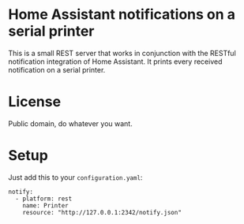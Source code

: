 # Home Assistant notifications on a serial printer
This is a small REST server that works in conjunction with the RESTful notification integration of Home Assistant.
It prints every received notification on a serial printer.

# License
Public domain, do whatever you want.

# Setup
Just add this to your `configuration.yaml`:

```
notify:
  - platform: rest
    name: Printer
    resource: "http://127.0.0.1:2342/notify.json"
```
